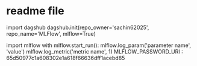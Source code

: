 # readme file
import dagshub
dagshub.init(repo_owner='sachin62025', repo_name='MLFlow', mlflow=True)

import mlflow
with mlflow.start_run():
  mlflow.log_param('parameter name', 'value')
  mlflow.log_metric('metric name', 1)
MLFLOW_PASSWORD_URI : 65d50977c1a608302e1a618f66636dff1acebd85